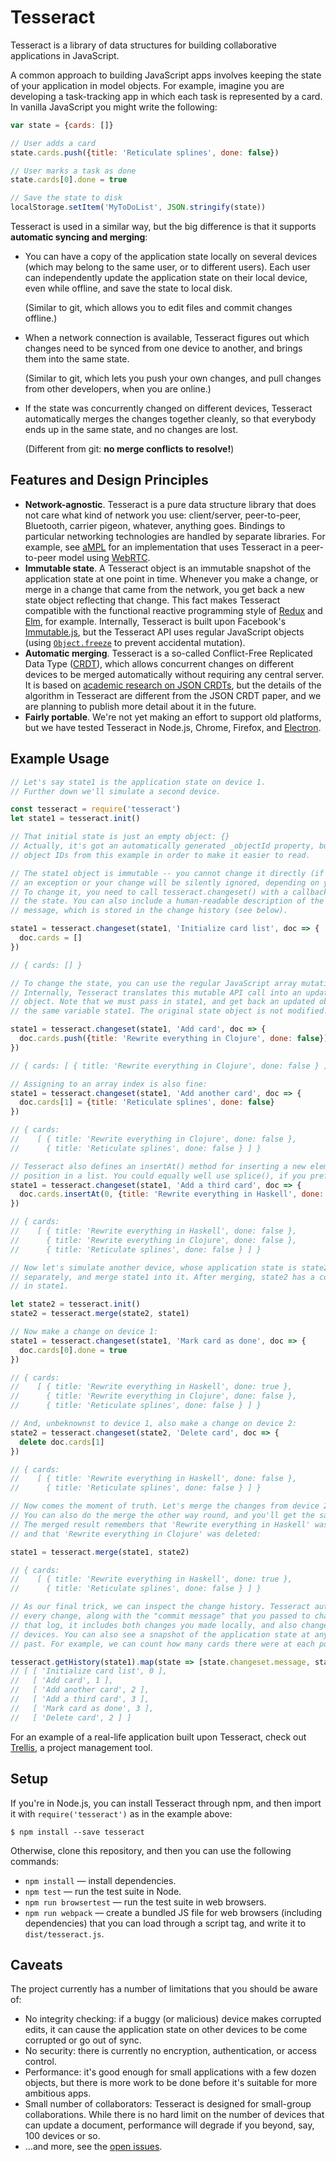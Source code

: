 # Tesseract

Tesseract is a library of data structures for building collaborative applications in JavaScript.

A common approach to building JavaScript apps involves keeping the state of your application in
model objects. For example, imagine you are developing a task-tracking app in which each task is
represented by a card. In vanilla JavaScript you might write the following:

```js
var state = {cards: []}

// User adds a card
state.cards.push({title: 'Reticulate splines', done: false})

// User marks a task as done
state.cards[0].done = true

// Save the state to disk
localStorage.setItem('MyToDoList', JSON.stringify(state))
```

Tesseract is used in a similar way, but the big difference is that it supports **automatic syncing
and merging**:

* You can have a copy of the application state locally on several devices (which may belong to the
  same user, or to different users). Each user can independently update the application state on
  their local device, even while offline, and save the state to local disk.
  
  (Similar to git, which allows you to edit files and commit changes offline.)

* When a network connection is available, Tesseract figures out which changes need to be synced from
  one device to another, and brings them into the same state.

  (Similar to git, which lets you push your own changes, and pull changes from other developers,
  when you are online.)

* If the state was concurrently changed on different devices, Tesseract automatically merges the
  changes together cleanly, so that everybody ends up in the same state, and no changes are lost.

  (Different from git: **no merge conflicts to resolve!**)


## Features and Design Principles

* **Network-agnostic**. Tesseract is a pure data structure library that does not care what kind of
  network you use: client/server, peer-to-peer, Bluetooth, carrier pigeon, whatever, anything goes.
  Bindings to particular networking technologies are handled by separate libraries. For example, see
  [aMPL](https://github.com/inkandswitch/ampl) for an implementation that uses Tesseract in a
  peer-to-peer model using [WebRTC](https://webrtc.org/).
* **Immutable state**. A Tesseract object is an immutable snapshot of the application state at one
  point in time. Whenever you make a change, or merge in a change that came from the network, you
  get back a new state object reflecting that change. This fact makes Tesseract compatible with the
  functional reactive programming style of [Redux](http://redux.js.org/) and
  [Elm](http://elm-lang.org/), for example. Internally, Tesseract is built upon Facebook's
  [Immutable.js](http://facebook.github.io/immutable-js/), but the Tesseract API uses regular
  JavaScript objects (using
  [`Object.freeze`](https://developer.mozilla.org/en-US/docs/Web/JavaScript/Reference/Global_Objects/Object/freeze)
  to prevent accidental mutation).
* **Automatic merging**. Tesseract is a so-called Conflict-Free Replicated Data Type
  ([CRDT](https://en.wikipedia.org/wiki/Conflict-free_replicated_data_type)), which allows
  concurrent changes on different devices to be merged automatically without requiring any central
  server. It is based on [academic research on JSON CRDTs](https://arxiv.org/abs/1608.03960), but
  the details of the algorithm in Tesseract are different from the JSON CRDT paper, and we are
  planning to publish more detail about it in the future.
* **Fairly portable**. We're not yet making an effort to support old platforms, but we have tested
  Tesseract in Node.js, Chrome, Firefox, and [Electron](https://electron.atom.io/).


## Example Usage

```js
// Let's say state1 is the application state on device 1.
// Further down we'll simulate a second device.

const tesseract = require('tesseract')
let state1 = tesseract.init()

// That initial state is just an empty object: {}
// Actually, it's got an automatically generated _objectId property, but we'll leave out the
// object IDs from this example in order to make it easier to read.

// The state1 object is immutable -- you cannot change it directly (if you try, you'll either get
// an exception or your change will be silently ignored, depending on your JavaScript engine).
// To change it, you need to call tesseract.changeset() with a callback in which you can mutate
// the state. You can also include a human-readable description of the change, like a commit
// message, which is stored in the change history (see below).

state1 = tesseract.changeset(state1, 'Initialize card list', doc => {
  doc.cards = []
})

// { cards: [] }

// To change the state, you can use the regular JavaScript array mutation methods such as push().
// Internally, Tesseract translates this mutable API call into an update of the immutable state
// object. Note that we must pass in state1, and get back an updated object which we assign to
// the same variable state1. The original state object is not modified.

state1 = tesseract.changeset(state1, 'Add card', doc => {
  doc.cards.push({title: 'Rewrite everything in Clojure', done: false})
})

// { cards: [ { title: 'Rewrite everything in Clojure', done: false } ] }

// Assigning to an array index is also fine:
state1 = tesseract.changeset(state1, 'Add another card', doc => {
  doc.cards[1] = {title: 'Reticulate splines', done: false}
})

// { cards:
//    [ { title: 'Rewrite everything in Clojure', done: false },
//      { title: 'Reticulate splines', done: false } ] }

// Tesseract also defines an insertAt() method for inserting a new element at a particular
// position in a list. You could equally well use splice(), if you prefer.
state1 = tesseract.changeset(state1, 'Add a third card', doc => {
  doc.cards.insertAt(0, {title: 'Rewrite everything in Haskell', done: false})
})

// { cards:
//    [ { title: 'Rewrite everything in Haskell', done: false },
//      { title: 'Rewrite everything in Clojure', done: false },
//      { title: 'Reticulate splines', done: false } ] }

// Now let's simulate another device, whose application state is state2. We initialise it
// separately, and merge state1 into it. After merging, state2 has a copy of all the cards
// in state1.

let state2 = tesseract.init()
state2 = tesseract.merge(state2, state1)

// Now make a change on device 1:
state1 = tesseract.changeset(state1, 'Mark card as done', doc => {
  doc.cards[0].done = true
})

// { cards:
//    [ { title: 'Rewrite everything in Haskell', done: true },
//      { title: 'Rewrite everything in Clojure', done: false },
//      { title: 'Reticulate splines', done: false } ] }

// And, unbeknownst to device 1, also make a change on device 2:
state2 = tesseract.changeset(state2, 'Delete card', doc => {
  delete doc.cards[1]
})

// { cards:
//    [ { title: 'Rewrite everything in Haskell', done: false },
//      { title: 'Reticulate splines', done: false } ] }

// Now comes the moment of truth. Let's merge the changes from device 2 back into device 1.
// You can also do the merge the other way round, and you'll get the same result.
// The merged result remembers that 'Rewrite everything in Haskell' was set to true,
// and that 'Rewrite everything in Clojure' was deleted:

state1 = tesseract.merge(state1, state2)

// { cards:
//    [ { title: 'Rewrite everything in Haskell', done: true },
//      { title: 'Reticulate splines', done: false } ] }

// As our final trick, we can inspect the change history. Tesseract automatically keeps a log of
// every change, along with the "commit message" that you passed to changeset(). When you query
// that log, it includes both changes you made locally, and also changes that came from other
// devices. You can also see a snapshot of the application state at any moment in time in the
// past. For example, we can count how many cards there were at each point:

tesseract.getHistory(state1).map(state => [state.changeset.message, state.snapshot.cards.length])
// [ [ 'Initialize card list', 0 ],
//   [ 'Add card', 1 ],
//   [ 'Add another card', 2 ],
//   [ 'Add a third card', 3 ],
//   [ 'Mark card as done', 3 ],
//   [ 'Delete card', 2 ] ]
```

For an example of a real-life application built upon Tesseract, check out
[Trellis](https://github.com/inkandswitch/trellis), a project management tool.


## Setup

If you're in Node.js, you can install Tesseract through npm, and then import it with
`require('tesseract')` as in the example above:

    $ npm install --save tesseract

Otherwise, clone this repository, and then you can use the following commands:

* `npm install` — install dependencies.
* `npm test` — run the test suite in Node.
* `npm run browsertest` — run the test suite in web browsers.
* `npm run webpack` — create a bundled JS file for web browsers (including dependencies) that
  you can load through a script tag, and write it to `dist/tesseract.js`.


## Caveats

The project currently has a number of limitations that you should be aware of:

* No integrity checking: if a buggy (or malicious) device makes corrupted edits, it can cause
  the application state on other devices to be come corrupted or go out of sync.
* No security: there is currently no encryption, authentication, or access control.
* Performance: it's good enough for small applications with a few dozen objects, but there is more
  work to be done before it's suitable for more ambitious apps.
* Small number of collaborators: Tesseract is designed for small-group collaborations. While there
  is no hard limit on the number of devices that can update a document, performance will degrade
  if you beyond, say, 100 devices or so.
* ...and more, see the [open issues](https://github.com/inkandswitch/tesseract/issues).
